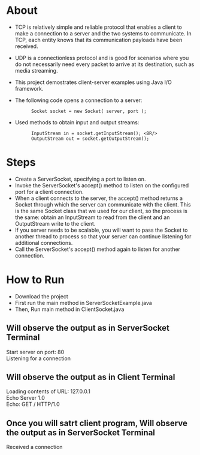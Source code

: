 # About
- TCP is relatively simple and reliable protocol that enables a client to make a connection to a server and the two systems to communicate. In TCP, each entity knows that its communication payloads have been received.
- UDP is a connectionless protocol and is good for scenarios where you do not necessarily need every packet to arrive at its destination, such as media streaming.
- This project demostrates client-server examples using Java I/O framework.
- The following code opens a connection to a server: <BR/>

			Socket socket = new Socket( server, port ); 
	
- Used methods to obtain input and output streams: <BR/>

			InputStream in = socket.getInputStream(); <BR/>
			OutputStream out = socket.getOutputStream();

# Steps
- Create a ServerSocket, specifying a port to listen on.
- Invoke the ServerSocket's accept() method to listen on the configured port for a client connection.
- When a client connects to the server, the accept() method returns a Socket through which the server can communicate with the client. This is the same Socket class that we used for our client, so the process is the same: obtain an InputStream to read from the client and an OutputStream write to the client.
- If you server needs to be scalable, you will want to pass the Socket to another thread to process so that your server can continue listening for additional connections.
- Call the ServerSocket's accept() method again to listen for another connection.
# How to Run
- Download the project
- First run the main method in ServerSocketExample.java
- Then, Run main method in ClientSocket.java

Will observe the output as in ServerSocket Terminal
-----------------------------------------------------
Start server on port: 80 <BR/>
Listening for a connection

Will observe the output as in Client Terminal
-----------------------------------------------------
Loading contents of URL: 127.0.0.1 <BR/>
Echo Server 1.0 <BR/>
Echo: GET / HTTP/1.0

Once you will satrt client program,
Will observe the output as in ServerSocket Terminal
-----------------------------------------------------
Received a connection
